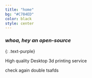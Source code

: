 ```yaml
---
title: "home"
bg: "#C784ED"
color: black
style: center
---
```


### *whoa, hey an open-source*
{: .text-purple}

<section>

<p> High quality Desktop 3d printing service</p>
<p> check again double tsafds</p>
</section>


